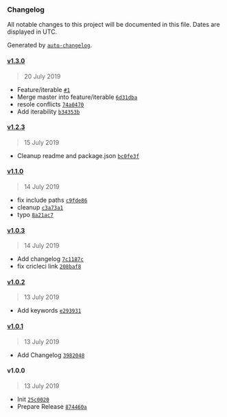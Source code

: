 ### Changelog

All notable changes to this project will be documented in this file. Dates are displayed in UTC.

Generated by [`auto-changelog`](https://github.com/CookPete/auto-changelog).

#### [v1.3.0](https://github.com/nivrith/slim-stack/compare/v1.2.3...v1.3.0)

> 20 July 2019

- Feature/iterable [`#1`](https://github.com/nivrith/slim-stack/pull/1)
- Merge master into feature/iterable [`6d31dba`](https://github.com/nivrith/slim-stack/commit/6d31dbade204f8840f2c26debffe13c98ef9e765)
- resole conflicts [`74a0470`](https://github.com/nivrith/slim-stack/commit/74a04705e787cebf1258f0814c771182fda507ca)
- Add iterability [`b34353b`](https://github.com/nivrith/slim-stack/commit/b34353b474c861c35fc704ee8470a271f7580eef)

#### [v1.2.3](https://github.com/nivrith/slim-stack/compare/v1.1.0...v1.2.3)

> 15 July 2019

- Cleanup readme and package.json [`bc0fe3f`](https://github.com/nivrith/slim-stack/commit/bc0fe3fda4cfe177e278f043ecf78dadc39c7500)

#### [v1.1.0](https://github.com/nivrith/slim-stack/compare/v1.0.3...v1.1.0)

> 14 July 2019

- fix include paths [`c9fde86`](https://github.com/nivrith/slim-stack/commit/c9fde86ccf254f26f4bb781fcced901372d149f6)
- cleanup [`c3a73a1`](https://github.com/nivrith/slim-stack/commit/c3a73a16b21a180c82abc79f1814c5d52a42f3f8)
- typo [`8a21ac7`](https://github.com/nivrith/slim-stack/commit/8a21ac789295826bf2eb83d74c8a2b0295e9f5a0)

#### [v1.0.3](https://github.com/nivrith/slim-stack/compare/v1.0.2...v1.0.3)

> 14 July 2019

- Add changelog [`7c1187c`](https://github.com/nivrith/slim-stack/commit/7c1187ced8f37addbd30e47381249d43b26a9fae)
- fix cricleci link [`208baf8`](https://github.com/nivrith/slim-stack/commit/208baf8cbb063ed5672aeb40cd7b93384a4cc6af)

#### [v1.0.2](https://github.com/nivrith/slim-stack/compare/v1.0.1...v1.0.2)

> 13 July 2019

- Add keywords [`e293931`](https://github.com/nivrith/slim-stack/commit/e293931cc6d7b653a062fb8f753bfc98ed2ae407)

#### [v1.0.1](https://github.com/nivrith/slim-stack/compare/v1.0.0...v1.0.1)

> 13 July 2019

- Add Changelog [`3982048`](https://github.com/nivrith/slim-stack/commit/3982048f7a1f1e4811643c5815c194eb078d6015)

#### v1.0.0

> 13 July 2019

- Init [`25c0020`](https://github.com/nivrith/slim-stack/commit/25c0020f483b6b25290cab2dcfaffbd4252ba944)
- Prepare Release [`874460a`](https://github.com/nivrith/slim-stack/commit/874460a5d667eb1ab1646eaa7853a687f1bc35df)
